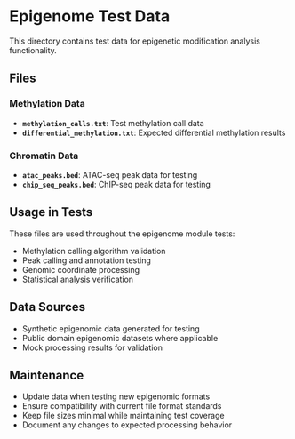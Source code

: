 # Epigenome Test Data

This directory contains test data for epigenetic modification analysis functionality.

## Files

### Methylation Data
- **`methylation_calls.txt`**: Test methylation call data
- **`differential_methylation.txt`**: Expected differential methylation results

### Chromatin Data
- **`atac_peaks.bed`**: ATAC-seq peak data for testing
- **`chip_seq_peaks.bed`**: ChIP-seq peak data for testing

## Usage in Tests

These files are used throughout the epigenome module tests:
- Methylation calling algorithm validation
- Peak calling and annotation testing
- Genomic coordinate processing
- Statistical analysis verification

## Data Sources

- Synthetic epigenomic data generated for testing
- Public domain epigenomic datasets where applicable
- Mock processing results for validation

## Maintenance

- Update data when testing new epigenomic formats
- Ensure compatibility with current file format standards
- Keep file sizes minimal while maintaining test coverage
- Document any changes to expected processing behavior
